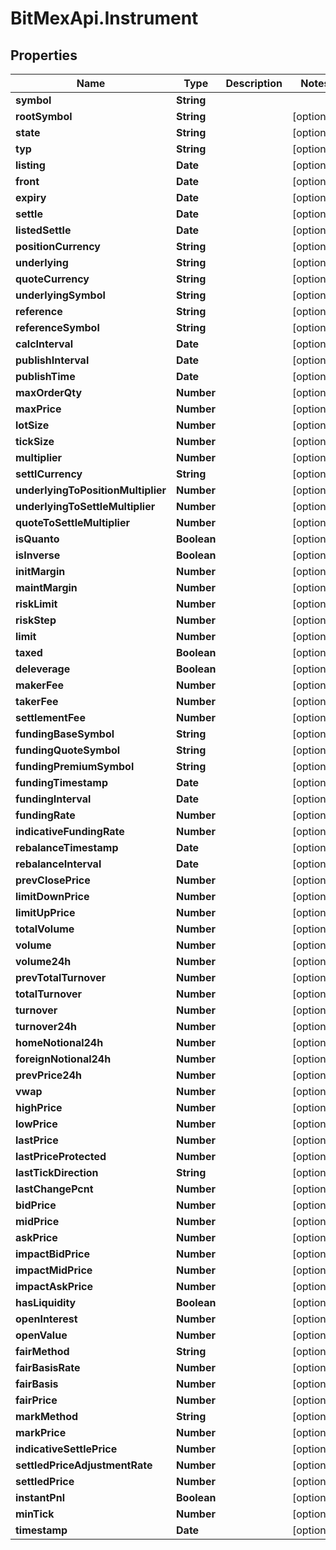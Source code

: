 # BitMexApi.Instrument

## Properties
Name | Type | Description | Notes
------------ | ------------- | ------------- | -------------
**symbol** | **String** |  | 
**rootSymbol** | **String** |  | [optional] 
**state** | **String** |  | [optional] 
**typ** | **String** |  | [optional] 
**listing** | **Date** |  | [optional] 
**front** | **Date** |  | [optional] 
**expiry** | **Date** |  | [optional] 
**settle** | **Date** |  | [optional] 
**listedSettle** | **Date** |  | [optional] 
**positionCurrency** | **String** |  | [optional] 
**underlying** | **String** |  | [optional] 
**quoteCurrency** | **String** |  | [optional] 
**underlyingSymbol** | **String** |  | [optional] 
**reference** | **String** |  | [optional] 
**referenceSymbol** | **String** |  | [optional] 
**calcInterval** | **Date** |  | [optional] 
**publishInterval** | **Date** |  | [optional] 
**publishTime** | **Date** |  | [optional] 
**maxOrderQty** | **Number** |  | [optional] 
**maxPrice** | **Number** |  | [optional] 
**lotSize** | **Number** |  | [optional] 
**tickSize** | **Number** |  | [optional] 
**multiplier** | **Number** |  | [optional] 
**settlCurrency** | **String** |  | [optional] 
**underlyingToPositionMultiplier** | **Number** |  | [optional] 
**underlyingToSettleMultiplier** | **Number** |  | [optional] 
**quoteToSettleMultiplier** | **Number** |  | [optional] 
**isQuanto** | **Boolean** |  | [optional] 
**isInverse** | **Boolean** |  | [optional] 
**initMargin** | **Number** |  | [optional] 
**maintMargin** | **Number** |  | [optional] 
**riskLimit** | **Number** |  | [optional] 
**riskStep** | **Number** |  | [optional] 
**limit** | **Number** |  | [optional] 
**taxed** | **Boolean** |  | [optional] 
**deleverage** | **Boolean** |  | [optional] 
**makerFee** | **Number** |  | [optional] 
**takerFee** | **Number** |  | [optional] 
**settlementFee** | **Number** |  | [optional] 
**fundingBaseSymbol** | **String** |  | [optional] 
**fundingQuoteSymbol** | **String** |  | [optional] 
**fundingPremiumSymbol** | **String** |  | [optional] 
**fundingTimestamp** | **Date** |  | [optional] 
**fundingInterval** | **Date** |  | [optional] 
**fundingRate** | **Number** |  | [optional] 
**indicativeFundingRate** | **Number** |  | [optional] 
**rebalanceTimestamp** | **Date** |  | [optional] 
**rebalanceInterval** | **Date** |  | [optional] 
**prevClosePrice** | **Number** |  | [optional] 
**limitDownPrice** | **Number** |  | [optional] 
**limitUpPrice** | **Number** |  | [optional] 
**totalVolume** | **Number** |  | [optional] 
**volume** | **Number** |  | [optional] 
**volume24h** | **Number** |  | [optional] 
**prevTotalTurnover** | **Number** |  | [optional] 
**totalTurnover** | **Number** |  | [optional] 
**turnover** | **Number** |  | [optional] 
**turnover24h** | **Number** |  | [optional] 
**homeNotional24h** | **Number** |  | [optional] 
**foreignNotional24h** | **Number** |  | [optional] 
**prevPrice24h** | **Number** |  | [optional] 
**vwap** | **Number** |  | [optional] 
**highPrice** | **Number** |  | [optional] 
**lowPrice** | **Number** |  | [optional] 
**lastPrice** | **Number** |  | [optional] 
**lastPriceProtected** | **Number** |  | [optional] 
**lastTickDirection** | **String** |  | [optional] 
**lastChangePcnt** | **Number** |  | [optional] 
**bidPrice** | **Number** |  | [optional] 
**midPrice** | **Number** |  | [optional] 
**askPrice** | **Number** |  | [optional] 
**impactBidPrice** | **Number** |  | [optional] 
**impactMidPrice** | **Number** |  | [optional] 
**impactAskPrice** | **Number** |  | [optional] 
**hasLiquidity** | **Boolean** |  | [optional] 
**openInterest** | **Number** |  | [optional] 
**openValue** | **Number** |  | [optional] 
**fairMethod** | **String** |  | [optional] 
**fairBasisRate** | **Number** |  | [optional] 
**fairBasis** | **Number** |  | [optional] 
**fairPrice** | **Number** |  | [optional] 
**markMethod** | **String** |  | [optional] 
**markPrice** | **Number** |  | [optional] 
**indicativeSettlePrice** | **Number** |  | [optional] 
**settledPriceAdjustmentRate** | **Number** |  | [optional] 
**settledPrice** | **Number** |  | [optional] 
**instantPnl** | **Boolean** |  | [optional] 
**minTick** | **Number** |  | [optional] 
**timestamp** | **Date** |  | [optional] 


